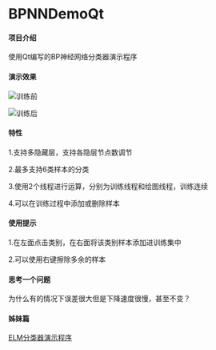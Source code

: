 # BPNNDemoQt

#### 项目介绍

使用Qt编写的BP神经网络分类器演示程序

#### 演示效果

![训练前](https://images.gitee.com/uploads/images/2018/1202/231211_d6d1681c_1729038.png "屏幕截图.png")

![训练后](https://images.gitee.com/uploads/images/2018/1202/231235_c18e97e3_1729038.png "屏幕截图.png")


#### 特性

1.支持多隐藏层，支持各隐层节点数调节

2.最多支持6类样本的分类

3.使用2个线程进行运算，分别为训练线程和绘图线程，训练连续

4.可以在训练过程中添加或删除样本

#### 使用提示

1.在左面点击类别，在右面将该类别样本添加进训练集中

2.可以使用右键擦除多余的样本

#### 思考一个问题

为什么有的情况下误差很大但是下降速度很慢，甚至不变？

#### 姊妹篇

[ELM分类器演示程序](https://gitee.com/ZzqiZQute/ELMDemoQt)
